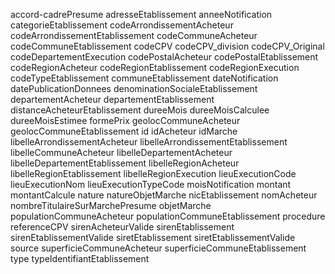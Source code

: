 accord-cadrePresume
adresseEtablissement
anneeNotification
categorieEtablissement
codeArrondissementAcheteur
codeArrondissementEtablissement
codeCommuneAcheteur
codeCommuneEtablissement
codeCPV
codeCPV_division
codeCPV_Original
codeDepartementExecution
codePostalAcheteur
codePostalEtablissement
codeRegionAcheteur
codeRegionEtablissement
codeRegionExecution
codeTypeEtablissement
communeEtablissement
dateNotification
datePublicationDonnees
denominationSocialeEtablissement
departementAcheteur
departementEtablissement
distanceAcheteurEtablissement
dureeMois
dureeMoisCalculee
dureeMoisEstimee
formePrix
geolocCommuneAcheteur
geolocCommuneEtablissement
id
idAcheteur
idMarche
libelleArrondissementAcheteur
libelleArrondissementEtablissement
libelleCommuneAcheteur
libelleDepartementAcheteur
libelleDepartementEtablissement
libelleRegionAcheteur
libelleRegionEtablissement
libelleRegionExecution
lieuExecutionCode
lieuExecutionNom
lieuExecutionTypeCode
moisNotification
montant
montantCalcule
nature
natureObjetMarche
nicEtablissement
nomAcheteur
nombreTitulaireSurMarchePresume
objetMarche
populationCommuneAcheteur
populationCommuneEtablissement
procedure
referenceCPV
sirenAcheteurValide
sirenEtablissement
sirenEtablissementValide
siretEtablissement
siretEtablissementValide
source
superficieCommuneAcheteur
superficieCommuneEtablissement
type
typeIdentifiantEtablissement